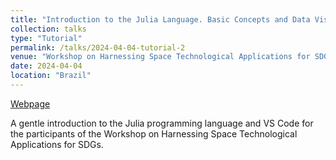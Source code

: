 ```yaml
---
title: "Introduction to the Julia Language. Basic Concepts and Data Visualization"
collection: talks
type: "Tutorial"
permalink: /talks/2024-04-04-tutorial-2
venue: "Workshop on Harnessing Space Technological Applications for SDGs, Federal University of Rio de Janeiro"
date: 2024-04-04
location: "Brazil"
---
```


[Webpage](https://unctad.org/meeting/workshop-harnessing-space-technological-applications-sdgs)  


A gentle introduction to the Julia programming language and VS Code for the participants of the Workshop on Harnessing Space Technological Applications for SDGs.